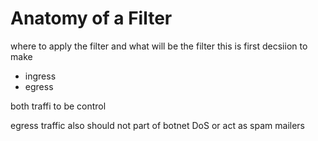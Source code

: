 # Anatomy of a Filter

where to apply the filter and what will be the filter this is first decsiion to make

- ingress
- egress

both traffi to be control

egress traffic also should not part of botnet DoS or act as spam mailers
